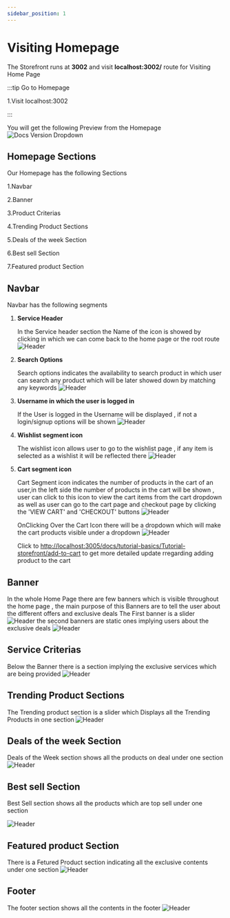 ```yaml
---
sidebar_position: 1
---
```


# Visiting Homepage

The Storefront runs at **3002** and visit **localhost:3002/** route for Visiting Home Page

:::tip Go to Homepage

1.Visit localhost:3002

:::

You will get the following Preview from the Homepage
![Docs Version Dropdown](../img/home-page/localhost_3002_.png)

## Homepage Sections

Our Homepage has the following Sections

1.Navbar

2.Banner

3.Product Criterias

4.Trending Product Sections

5.Deals of the week Section

6.Best sell Section

7.Featured product Section

## Navbar

Navbar has the following segments

1. **Service Header**

   In the Service header section the Name of the icon is showed by clicking in which we can come back to the home page or the root route
   ![Header](../img/home-page/service.png)

2. **Search Options**

   Search options indicates the availability to search product in which user can search any product which will be later showed down by matching any keywords
   ![Header](../img/home-page/search.png)

3. **Username in which the user is logged in**

   If the User is logged in the Username will be displayed , if not a login/signup options will be shown
   ![Header](../img/home-page/userName.png)

4. **Wishlist segment icon**

   The wishlist icon allows user to go to the wishlist page , if any item is selected as a wishlist it will be reflected there
   ![Header](../img/home-page/wishlist.png)

5. **Cart segment icon**

   Cart Segment icon indicates the number of products in the cart of an user,in the left side the number of products in the cart will be shown , user can click to this icon to view the cart items from the cart dropdown as well as user can go to the cart page and checkout page by clicking the 'VIEW CART' and 'CHECKOUT' buttons
   ![Header](../img/home-page/cart.png)

   OnClicking Over the Cart Icon there will be a dropdown which will make the cart products visible under a dropdown
   ![Header](../img/home-page/cart_dropdown.png)

   Click to [http://localhost:3005/docs/tutorial-basics/Tutorial-storefront/add-to-cart](http://localhost:3005/docs/tutorial-basics/Tutorial-storefront/add-to-cart) to get more detailed update rregarding adding product to the cart

## Banner

In the whole Home Page there are few banners which is visible throughout the home page , the main purpose of this Banners are to tell the user about the different offers and exclusive deals
The First banner is a slider
![Header](../img/home-page/banner_1.png)
the second banners are static ones implying users about the exclusive deals
![Header](../img/home-page/banner_2.png)

## Service Criterias

Below the Banner there is a section implying the exclusive services which are being provided
![Header](../img/home-page/services.png)

## Trending Product Sections

The Trending product section is a slider which Displays all the Trending Products in one section
![Header](../img/home-page/trending.png)

## Deals of the week Section

Deals of the Week section shows all the products on deal under one section
![Header](../img/home-page/deals.png)

## Best sell Section

Best Sell section shows all the products which are top sell under one section

![Header](../img/home-page/best_sell.png)

## Featured product Section

There is a Fetured Product section indicating all the exclusive contents under one section
![Header](../img/home-page/featured.png)

## Footer

The footer section shows all the contents in the footer
![Header](../img/home-page/footer.png)
